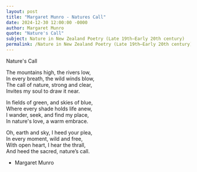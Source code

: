 ```yaml
---
layout: post
title: "Margaret Munro - Natures Call"
date: 2024-12-30 12:00:00 -0000
author: Margaret Munro
quote: "Nature's Call"
subject: Nature in New Zealand Poetry (Late 19th–Early 20th century)
permalink: /Nature in New Zealand Poetry (Late 19th–Early 20th century)/Margaret Munro/Margaret Munro - Natures Call
---
```


Nature's Call

The mountains high, the rivers low,  
In every breath, the wild winds blow,  
The call of nature, strong and clear,  
Invites my soul to draw it near.

In fields of green, and skies of blue,  
Where every shade holds life anew,  
I wander, seek, and find my place,  
In nature's love, a warm embrace.

Oh, earth and sky, I heed your plea,  
In every moment, wild and free,  
With open heart, I hear the thrall,  
And heed the sacred, nature’s call.

- Margaret Munro
